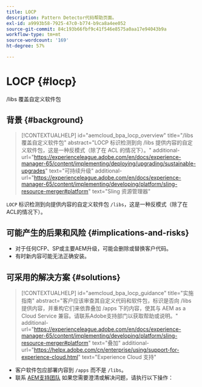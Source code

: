 ```yaml
---
title: LOCP
description: Pattern Detector代码帮助页面。
exl-id: a9993b58-7925-47c0-b774-b9ca8a4ee052
source-git-commit: 84c193b66fbf9c41f546e8575a0aa17e94043b9a
workflow-type: tm+mt
source-wordcount: '169'
ht-degree: 57%

---
```


# LOCP {#locp}

/libs 覆盖自定义软件包

## 背景 {#background}

>[!CONTEXTUALHELP]
>id="aemcloud_bpa_locp_overview"
>title="/libs 覆盖自定义软件包"
>abstract="LOCP 标识检测到向 /libs 提供内容的自定义软件包，这是一种反模式（除了在 ACL 的情况下）。"
>additional-url="https://experienceleague.adobe.com/en/docs/experience-manager-65/content/implementing/deploying/upgrading/sustainable-upgrades" text="可持续升级"
>additional-url="https://experienceleague.adobe.com/en/docs/experience-manager-65/content/implementing/developing/platform/sling-resource-merger#platform" text="Sling 资源管理器"

`LOCP`  标识检测到向提供内容的自定义软件包 `/libs`，这是一种反模式（除了在ACL的情况下）。

## 可能产生的后果和风险 {#implications-and-risks}

* 对于任何CFP、SP或主要AEM升级，可能会删除或替换客户代码。
* 有时新内容可能无法正确安装。

## 可采用的解决方案 {#solutions}

>[!CONTEXTUALHELP]
>id="aemcloud_bpa_locp_guidance"
>title="实施指南"
>abstract="客户应该审查其自定义代码和软件包，标识是否向 /libs 提供内容，并重构它们来依靠叠加 /apps 下的内容，使其与 AEM as a Cloud Service 兼容。请联系Adobe支持部门以获取帮助或说明。"
>additional-url="https://experienceleague.adobe.com/en/docs/experience-manager-65/content/implementing/developing/platform/sling-resource-merger#platform" text="叠加"
>additional-url="https://helpx.adobe.com/cn/enterprise/using/support-for-experience-cloud.html" text="Experience Cloud 支持"

* 客户软件包应部署内容到 `/apps` 而不是 `/libs`。
* 联系 [AEM支持团队](https://helpx.adobe.com/cn/enterprise/using/support-for-experience-cloud.html) 如果您需要澄清或解决问题，请执行以下操作：

